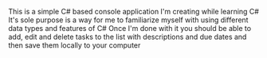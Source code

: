 This is a simple C# based console application I'm creating while learning C#
It's sole purpose is a way for me to familiarize myself with using different data types and features of C# 
Once I'm done with it you should be able to add, edit and delete tasks to the list with descriptions and due dates and then save them locally to your computer

